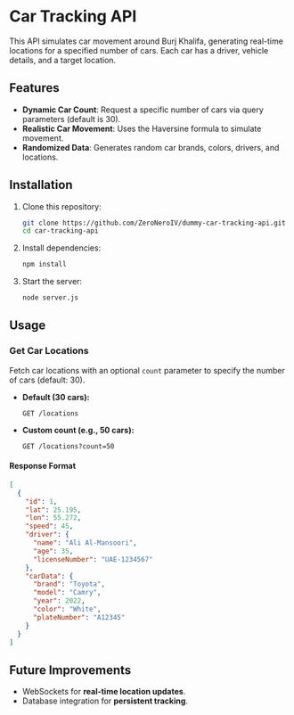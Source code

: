 # Car Tracking API

This API simulates car movement around Burj Khalifa, generating real-time locations for a specified number of cars. Each car has a driver, vehicle details, and a target location.

## Features

- **Dynamic Car Count**: Request a specific number of cars via query parameters (default is 30).
- **Realistic Car Movement**: Uses the Haversine formula to simulate movement.
- **Randomized Data**: Generates random car brands, colors, drivers, and locations.

## Installation

1. Clone this repository:

   ```sh
   git clone https://github.com/ZeroNeroIV/dummy-car-tracking-api.git
   cd car-tracking-api
   ```

2. Install dependencies:

   ```sh
   npm install
   ```

3. Start the server:

   ```sh
   node server.js
   ```

## Usage

### **Get Car Locations**

Fetch car locations with an optional `count` parameter to specify the number of cars (default: 30).

- **Default (30 cars):**

  ```http
  GET /locations
  ```

- **Custom count (e.g., 50 cars):**

  ```http
  GET /locations?count=50
  ```

#### **Response Format**

```json
[
  {
    "id": 1,
    "lat": 25.195,
    "lon": 55.272,
    "speed": 45,
    "driver": {
      "name": "Ali Al-Mansoori",
      "age": 35,
      "licenseNumber": "UAE-1234567"
    },
    "carData": {
      "brand": "Toyota",
      "model": "Camry",
      "year": 2022,
      "color": "White",
      "plateNumber": "A12345"
    }
  }
]
```

## Future Improvements

- WebSockets for **real-time location updates**.
- Database integration for **persistent tracking**.
